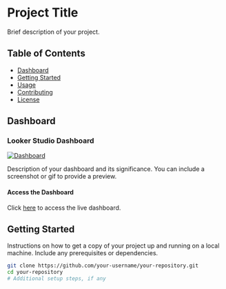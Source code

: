 # Project Title

Brief description of your project.

## Table of Contents
- [Dashboard](#dashboard)
- [Getting Started](#getting-started)
- [Usage](#usage)
- [Contributing](#contributing)
- [License](#license)

## Dashboard

### Looker Studio Dashboard
[![Dashboard](link/to/your/dashboard-screenshot.png)](https://lookerstudio.google.com/reporting/aeaec2ec-d08c-4749-b980-396895fd29f3)

Description of your dashboard and its significance. You can include a screenshot or gif to provide a preview.

#### Access the Dashboard
Click [here](https://lookerstudio.google.com/reporting/aeaec2ec-d08c-4749-b980-396895fd29f3) to access the live dashboard.

## Getting Started

Instructions on how to get a copy of your project up and running on a local machine. Include any prerequisites or dependencies.

```bash
git clone https://github.com/your-username/your-repository.git
cd your-repository
# Additional setup steps, if any
